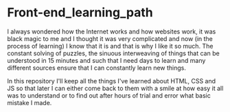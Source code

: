 # Front-end_learning_path

I always wondered how the Internet works and how websites work, it was black magic to me and I thought it was very complicated and now (in the process of learning) I know that it is and that is why I like it so much. The constant solving of puzzles, the sinuous interweaving of things that can be understood in 15 minutes and such that I need days to learn and many different sources ensure that I can constantly learn new things.

In this repository I'll keep all the things I've learned about HTML, CSS and JS so that later I can either come back to them with a smile at how easy it all was to understand or to find out after hours of trial and error what basic mistake I made.
